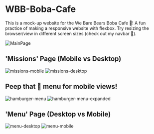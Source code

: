 # WBB-Boba-Cafe
This is a mock-up website for the We Bare Bears Boba Cafe :teddy_bear:! A fun practice of making a responsive website with flexbox. 
Try resizing the browser/view in different screen sizes (check out my navbar :cherry_blossom:).

![MainPage](https://github.com/Li-Jessica/WBB-Boba-Cafe/blob/f28271f3bc33f7ecea05d90a65157d853c3890b5/product-photos/main-banner.png)

## 'Missions' Page (Mobile vs Desktop)
![missions-mobile](https://github.com/Li-Jessica/WBB-Boba-Cafe/blob/de83b13ab98d6d239ca4ecc0ae3e9aff9834077c/product-photos/mobile-missions-view.png)
![missions-desktop](https://github.com/Li-Jessica/WBB-Boba-Cafe/blob/de83b13ab98d6d239ca4ecc0ae3e9aff9834077c/product-photos/desktop-missions-view.png)

## Peep that :hamburger: menu for mobile views! 
![hamburger-menu](https://github.com/Li-Jessica/WBB-Boba-Cafe/blob/356e441a2246e0163a4c2341e06716227921e443/product-photos/mobile-team-menu.png)
![hamburger-menu-expanded](https://github.com/Li-Jessica/WBB-Boba-Cafe/blob/356e441a2246e0163a4c2341e06716227921e443/product-photos/mobile-menu-expanded.png)

## 'Menu' Page (Desktop vs Mobile)
![menu-desktop](https://github.com/Li-Jessica/WBB-Boba-Cafe/blob/de83b13ab98d6d239ca4ecc0ae3e9aff9834077c/product-photos/desktop-products-view.png)
![menu-mobile](https://github.com/Li-Jessica/WBB-Boba-Cafe/blob/de83b13ab98d6d239ca4ecc0ae3e9aff9834077c/product-photos/mobile-products-view.png)
